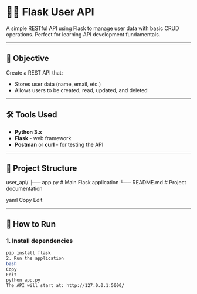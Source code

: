 # 🧑‍💻 Flask User API

A simple RESTful API using Flask to manage user data with basic CRUD operations. Perfect for learning API development fundamentals.

---

## 📌 Objective

Create a REST API that:
- Stores user data (name, email, etc.)
- Allows users to be created, read, updated, and deleted

---

## 🛠️ Tools Used

- **Python 3.x**
- **Flask** - web framework
- **Postman** or **curl** - for testing the API

---

## 📁 Project Structure

user_api/
├── app.py # Main Flask application
└── README.md # Project documentation

yaml
Copy
Edit

---

## 🚀 How to Run

### 1. Install dependencies
```bash
pip install flask
2. Run the application
bash
Copy
Edit
python app.py
The API will start at: http://127.0.0.1:5000/
